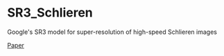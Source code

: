 # SR3_Schlieren
Google's SR3 model for super-resolution of high-speed Schlieren images

[Paper](https://arxiv.org/abs/2104.07636)
